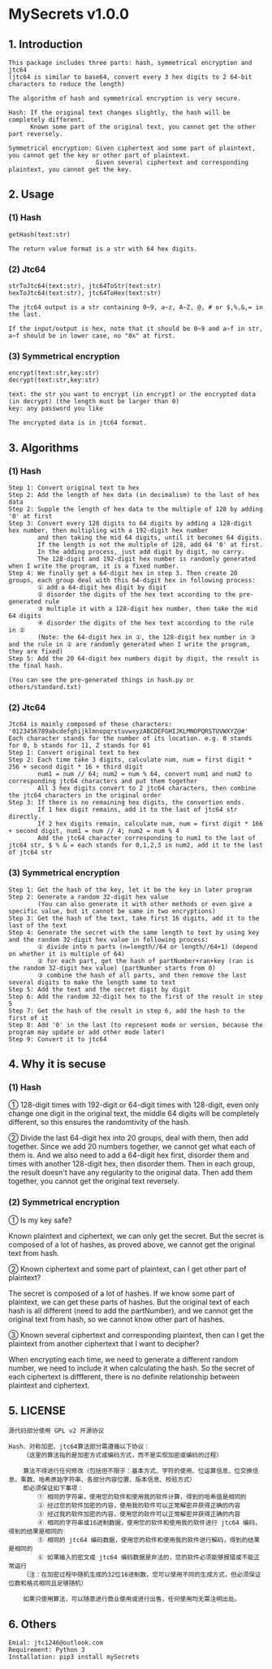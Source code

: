 # MySecrets v1.0.0

## 1. Introduction

    This package includes three parts: hash, symmetrical encryption and jtc64
    (jtc64 is similar to base64, convert every 3 hex digits to 2 64-bit characters to reduce the length)
    
    The algorithm of hash and symmetrical encryption is very secure.
    
    Hash: If the original text changes slightly, the hash will be completely different.
          Known some part of the original text, you cannot get the other part reversely.

    Symmetrical encryption: Given ciphertext and some part of plaintext, you cannot get the key or other part of plaintext.
                            Given several ciphertext and corresponding plaintext, you cannot get the key.
    
## 2. Usage
    
### (1) Hash

    getHash(text:str)
    
    The return value format is a str with 64 hex digits.
    
### (2) Jtc64

    strToJtc64(text:str), jtc64ToStr(text:str)
    hexToJtc64(text:str), jtc64ToHex(text:str)
    
    The jtc64 output is a str containing 0~9, a~z, A~Z, @, # or $,%,&,= in the last.
    
    If the input/output is hex, note that it should be 0~9 and a~f in str, a~f should be in lower case, no "0x" at first.
    
### (3) Symmetrical encryption

    encrypt(text:str,key:str)
    decrypt(text:str,key:str)
    
    text: the str you want to encrypt (in encrypt) or the encrypted data (in decrypt) (the length must be larger than 0)
    key: any password you like
    
    The encrypted data is in jtc64 format.

## 3. Algorithms

### (1) Hash

    Step 1: Convert original text to hex
    Step 2: Add the length of hex data (in decimalism) to the last of hex data
    Step 2: Supple the length of hex data to the multiple of 128 by adding '0' at first
    Step 3: Convert every 128 digits to 64 digits by adding a 128-digit hex number, then multipling with a 192-digit hex number
            and then taking the mid 64 digits, until it becomes 64 digits.
            If the length is not the multiple of 128, add 64 '0' at first.
            In the adding process, just add digit by digit, no carry.
            The 128-digit and 192-digit hex number is randomly generated when I write the program, it is a fixed number.
    Step 4: We finally get a 64-digit hex in step 3. Then create 20 groups, each group deal with this 64-digit hex in following process:
            ① add a 64-digit hex digit by digit
            ② disorder the digits of the hex text according to the pre-generated rule
            ③ multiple it with a 128-digit hex number, then take the mid 64 digits
            ④ disorder the digits of the hex text according to the rule in ②
            (Note: the 64-digit hex in ①, the 128-digit hex number in ③ and the rule in ② are randomly generated when I write the program, they are fixed)
    Step 5: Add the 20 64-digit hex numbers digit by digit, the result is the final hash.
    
    (You can see the pre-generated things in hash.py or others/standard.txt)
    
### (2) Jtc64

    Jtc64 is mainly composed of these characters: '0123456789abcdefghijklmnopqrstuvwxyzABCDEFGHIJKLMNOPQRSTUVWXYZ@#'
    Each character stands for the number of its location. e.g. 0 stands for 0, b stands for 11, Z stands for 61
    Step 1: Convert original text to hex
    Step 2: Each time take 3 digits, calculate num, num = first digit * 256 + second digit * 16 + third digit
            num1 = num // 64; num2 = num % 64, convert num1 and num2 to corresponding jtc64 characters and put them together
            All 3 hex digits convert to 2 jtc64 characters, then combine the jtc64 characters in the original order
    Step 3: If there is no remaining hex digits, the convertion ends.
            If 1 hex digit remains, add it to the last of jtc64 str directly.
            If 2 hex digits remain, calculate num, num = first digit * 166 + second digit, num1 = num // 4; num2 = num % 4
            Add the jtc64 character corresponding to num1 to the last of jtc64 str, $ % & = each stands for 0,1,2,3 in num2, add it to the last of jtc64 str

### (3) Symmetrical encryption

    Step 1: Get the hash of the key, let it be the key in later program
    Step 2: Generate a random 32-digit hex value
            (You can also generate it with other methods or even give a specific value, but it cannot be same in two encryptions)
    Step 3: Get the hash of the text, take first 16 digits, add it to the last of the text
    Step 4: Generate the secret with the same length to text by using key and the random 32-digit hex value in following process:
            ① divide into n parts (n=length//64 or length//64+1) (depend on whether it is multiple of 64)
            ② for each part, get the hash of partNumber+ran+key (ran is the random 32-digit hex value) (partNumber starts from 0)
            ③ combine the hash of all parts, and then remove the last several digits to make the length same to text
    Step 5: Add the text and the secret digit by digit
    Step 6: Add the random 32-digit hex to the first of the result in step 5
    Step 7: Get the hash of the result in step 6, add the hash to the first of it
    Step 8: Add '0' in the last (to represent mode or version, because the program may update or add other mode later)
    Step 9: Convert it to jtc64

## 4. Why it is secuse

### (1) Hash
    
① 128-digit times with 192-digit or 64-digit times with 128-digit, even only change one digit in the original text, the middle 64 digits will be completely different, so this ensures the randomtivity of the hash.

② Divide the last 64-digit hex into 20 groups, deal with them, then add together. Since we add 20 numbers together, we cannot get what each of them is. And we also need to add a 64-digit hex first, disorder them and times with another 128-digit hex, then disorder them. Then in each group, the result doesn't have any regularity to the original data. Then add them together, you cannot get the original text reversely.

### (2) Symmetrical encryption

① Is my key safe?

Known plaintext and ciphertext, we can only get the secret. But the secret is composed of a lot of hashes, as proved above, we cannot get the original text from hash.

② Known ciphertext and some part of plaintext, can I get other part of plaintext?

The secret is composed of a lot of hashes. If we know some part of plaintext, we can get these parts of hashes. But the original text of each hash is all different (need to add the partNumber), and we cannot get the original text from hash, so we cannot know other part of hashes.

③ Known several ciphertext and corresponding plaintext, then can I get the plaintext from another ciphertext that I want to decipher?

When encrypting each time, we need to generate a different random number, we need to include it when calculating the hash. So the secret of each ciphertext is diffferent, there is no definite relationship between plaintext and ciphertext.

## 5. LICENSE

    源代码部分使用 GPL v2 开源协议
    
    Hash、对称加密、jtc64算法部分需遵循以下协议：
        （这里的算法指的是加密方式或编码方式，而不是实现加密或编码的过程）
        
        算法不得进行任何修改（包括但不限于：基本方式、字符的使用、位运算信息、位交换信息、乘数、哈希原始字符串、各部分内容位置、版本信息、校验方式）
        即必须保证如下事项：
            ① 相同的字符串，使用您的软件和使用我的软件计算，得到的哈希值是相同的
            ② 经过您的软件加密的内容，使用我的软件可以正常解密并获得正确的内容
            ③ 经过我的软件加密的内容，使用您的软件可以正常解密并获得正确的内容
            ④ 相同的字符串或16进制数据，使用您的软件和使用我的软件进行 jtc64 编码，得到的结果是相同的
            ⑤ 相同的 jtc64 编码数据，使用您的软件和使用我的软件进行解码，得到的结果是相同的
            ⑥ 如果输入的密文或 jtc64 编码数据是非法的，您的软件必须能够报错或不能正常运行
        （注：在加密过程中随机生成的32位16进制数，您可以使用不同的生成方式，但必须保证位数和格式相同且足够随机）
        
        如果只使用算法，可以随意进行商业使用或进行出售，任何使用均无需注明出处。

## 6. Others

    Emial: jtc1246@outlook.com
    Requirement: Python 3
    Installation: pip3 install mySecrets
